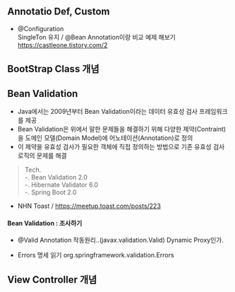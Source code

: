 ## Annotatio Def, Custom
- @Configuration <br>
  SingleTon 유지 / @Bean Annotation이랑 비교 예제 해보기 <br>
  https://castleone.tistory.com/2

## BootStrap Class 개념


## Bean Validation
- Java에서는 2009년부터 Bean Validation이라는 데이터 유효성 검사 프레임워크를 제공
- Bean Validation은 위에서 말한 문제들을 해결하기 위해 다양한 제약(Contraint)을 도메인 모델(Domain Model)에 어노테이션(Annotation)로 정의
- 이 제약을 유효성 검사가 필요한 객체에 직접 정의하는 방법으로 기존 유효성 검사 로직의 문제를 해결

> Tech. <br>
-. Bean Validation 2.0 <br>
-. Hibernate  Validator 6.0 <br>
-. Spring Boot 2.0 <br>

- NHN Toast / https://meetup.toast.com/posts/223

#### Bean Validation : 조사하기
- @Valid Annotation 작동원리..(javax.validation.Valid)
  Dynamic Proxy인가.

- Errors 명세 읽기
  org.springframework.validation.Errors

## View Controller 개념










